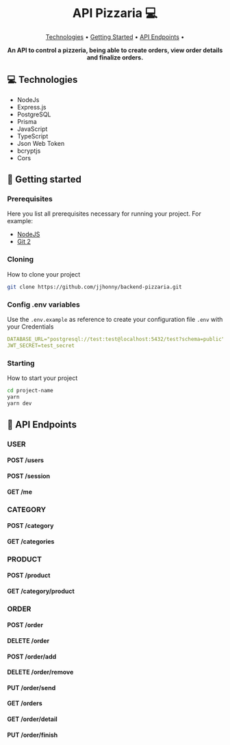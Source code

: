 <h1 align="center" style="font-weight: bold;">API Pizzaria 💻</h1>

<p align="center">
 <a href="#tech">Technologies</a> • 
 <a href="#started">Getting Started</a> • 
  <a href="#routes">API Endpoints</a> •
</p>

<p align="center">
    <b>An API to control a pizzeria, being able to create orders, view order details and finalize orders.</b>
</p>

<h2 id="technologies">💻 Technologies</h2>

- NodeJs
- Express.js
- PostgreSQL
- Prisma
- JavaScript
- TypeScript
- Json Web Token
- bcryptjs
- Cors

<h2 id="started">🚀 Getting started</h2>

<h3>Prerequisites</h3>

Here you list all prerequisites necessary for running your project. For example:

- [NodeJS](https://github.com/)
- [Git 2](https://github.com)

<h3>Cloning</h3>

How to clone your project

```bash
git clone https://github.com/jjhonny/backend-pizzaria.git
```

<h3>Config .env variables</h2>

Use the `.env.example` as reference to create your configuration file `.env` with your Credentials

```yaml
DATABASE_URL="postgresql://test:test@localhost:5432/test?schema=public"
JWT_SECRET=test_secret
```

<h3>Starting</h3>

How to start your project

```bash
cd project-name
yarn
yarn dev
```

<h2 id="routes">📍 API Endpoints</h2>
 
<h3>USER</h3>
<h4 id="post-create-users">POST /users</h4>
<h4 id="post-login-users">POST /session</h4>
<h4 id="get-details-users">GET /me</h4>

<h3>CATEGORY</h3>
<h4>POST /category</h4>
<h4>GET /categories</h4>

<h3>PRODUCT</h3>
<h4>POST /product</h4>
<h4>GET /category/product</h4>

<h3>ORDER</h3>
<h4>POST /order</h4>
<h4>DELETE /order</h4>
<h4>POST /order/add</h4>
<h4>DELETE /order/remove</h4>
<h4>PUT /order/send</h4>
<h4>GET /orders</h4>
<h4>GET /order/detail</h4>
<h4>PUT /order/finish</h4>
